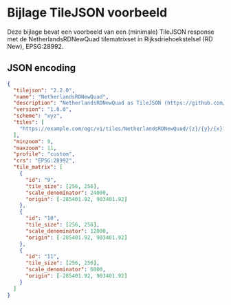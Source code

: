 # Bijlage TileJSON voorbeeld


Deze bijlage bevat een voorbeeld van een (minimale) TileJSON response met de NetherlandsRDNewQuad tilematrixset in Rijksdriehoekstelsel (RD New), EPSG:28992.

## JSON encoding

```json
{
  "tilejson": "2.2.0",
  "name": "NetherlandsRDNewQuad",
  "description": "NetherlandsRDNewQuad as TileJSON (https://github.com/maptiler/tilejson-spec/tree/custom-projection/2.2.0)",
  "version": "1.0.0",
  "scheme": "xyz",
  "tiles": [
    "https://example.com/ogc/v1/tiles/NetherlandsRDNewQuad/{z}/{y}/{x}?f=mvt"
  ],
  "minzoom": 9,
  "maxzoom": 11,
  "profile": "custom",
  "crs": "EPSG:28992",
  "tile_matrix": [
    {
      "id": "9",
      "tile_size": [256, 256],
      "scale_denominator": 24000,
      "origin": [-285401.92, 903401.92]
    },
    {
      "id": "10",
      "tile_size": [256, 256],
      "scale_denominator": 12000,
      "origin": [-285401.92, 903401.92]
    },
    {
      "id": "11",
      "tile_size": [256, 256],
      "scale_denominator": 6000,
      "origin": [-285401.92, 903401.92]
    }
  ]
}
```
